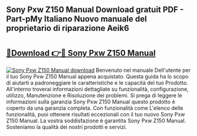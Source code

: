 ## Sony Pxw Z150 Manual Download gratuit PDF - Part-pMy Italiano Nuovo manuale del proprietario di riparazione Aeik6

# <h2><a href="http://dfcimda.blite.top/?on=Sony+Pxw+Z150+Manual">🔗Download 👉🔴 Sony Pxw Z150 Manual</a></h2>

[![Sony Pxw Z150 Manual download](https://i.imgur.com/lujVjoI.png)](http://dfcimda.blite.top/?on=Sony+Pxw+Z150+Manual)
Benvenuto nel manuale Dell'utente per il tuo Sony Pxw Z150 Manual appena acquistato. Questa guida ha lo scopo di aiutarti a padroneggiare le caratteristiche e le capacità del tuo Prodotto. All'interno troverai informazioni dettagliate su funzionalità, configurazione, utilizzo, Manutenzione e Risoluzione dei problemi. Si prega di leggere le informazioni sulla garanzia Sony Pxw Z150 Manual questo prodotto è coperto da una garanzia completa. Con funzionalità come L'elenco delle funzionalità, puoi ottenere risultati eccezionali con il tuo nuovo Sony Pxw Z150 Manual. La vostra soddisfazione è garantita Sony Pxw Z150 Manual. Sosteniamo la qualità dei nostri prodotti e servizi.

